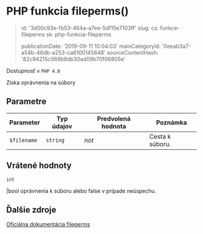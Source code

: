 PHP funkcia fileperms()
=======================

> id: '3d00c93e-fb53-464a-a7ee-5df15e7103ff'
> slug:
> 	cs: funkce-fileperms
> 	sk: php-funkcia-fileperms
> 
> publicationDate: '2019-09-11 10:04:03'
> mainCategoryId: '0eeab3a7-a54b-46db-a253-ca6100145648'
> sourceContentHash: '82c94215c069b8db30ad09b70f06805e'

Dostupnosť v `PHP 4.0`

Získa oprávnenia na súbory


Parametre
--------------

| Parameter | Typ údajov | Predvolená hodnota | Poznámka |
|-----|-----|-----|-----|
| `$filename` | `string` | *not* | Cesta k súboru. |


Vrátené hodnoty
----------------

`int`

|bool oprávnenia k súboru alebo false v prípade neúspechu.

Ďalšie zdroje
------------

[Oficiálna dokumentácia fileperms](https://www.php.net/manual/en/function.fileperms.php)
